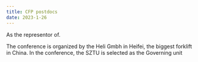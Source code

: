 ```yaml
---
title: CFP postdocs
date: 2023-1-26
---
```


As the representor of.

<!--more-->

The conference is organized by the Heli Gmbh in Heifei, the biggest forklift in China. In the conference, the SZTU is selected as the Governing unit 
